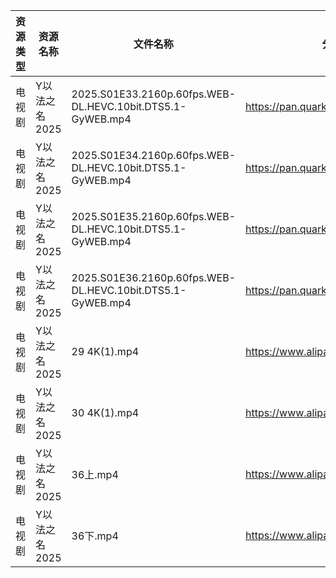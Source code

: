 | 资源类型 | 资源名称      | 文件名称                                                       | 分享链接                                 | 更新时间                |
| ---- | --------- | ---------------------------------------------------------- | ------------------------------------ | ------------------- |
| 电视剧  | Y以法之名2025 | 2025.S01E33.2160p.60fps.WEB-DL.HEVC.10bit.DTS5.1-GyWEB.mp4 | https://pan.quark.cn/s/1d7c3292150b  | 2025-07-10 01:37:46 |
| 电视剧  | Y以法之名2025 | 2025.S01E34.2160p.60fps.WEB-DL.HEVC.10bit.DTS5.1-GyWEB.mp4 | https://pan.quark.cn/s/1d7c3292150b  | 2025-07-10 01:37:42 |
| 电视剧  | Y以法之名2025 | 2025.S01E35.2160p.60fps.WEB-DL.HEVC.10bit.DTS5.1-GyWEB.mp4 | https://pan.quark.cn/s/1d7c3292150b  | 2025-07-10 01:37:50 |
| 电视剧  | Y以法之名2025 | 2025.S01E36.2160p.60fps.WEB-DL.HEVC.10bit.DTS5.1-GyWEB.mp4 | https://pan.quark.cn/s/1d7c3292150b  | 2025-07-10 01:37:39 |
| 电视剧  | Y以法之名2025 | 29 4K(1).mp4                                               | https://www.alipan.com/s/pQdH7sxTrRw | 2025-07-10 08:03:42 |
| 电视剧  | Y以法之名2025 | 30 4K(1).mp4                                               | https://www.alipan.com/s/pQdH7sxTrRw | 2025-07-10 08:03:42 |
| 电视剧  | Y以法之名2025 | 36上.mp4                                                    | https://www.alipan.com/s/pQdH7sxTrRw | 2025-07-10 08:03:41 |
| 电视剧  | Y以法之名2025 | 36下.mp4                                                    | https://www.alipan.com/s/pQdH7sxTrRw | 2025-07-10 08:03:40 |
